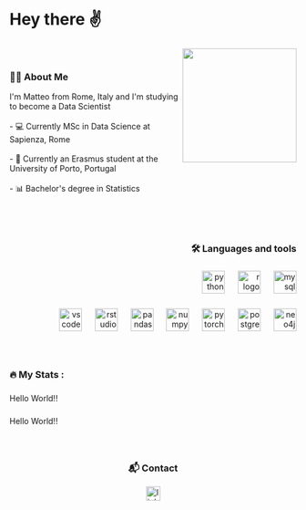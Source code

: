 <h1>    Hey there  ✌️</h1>

###

<div>
  <img height="200" src="https://github.com/Matteo-Candi/Matteo-Candi/assets/114286004/53388364-91c0-4fb1-94c1-460a130d25fe", align="right"  />
</div>

<br>
<h3 align="left">👩‍💻  About Me</h3>

<p align="left">I'm Matteo from Rome, Italy and I'm studying to become a Data Scientist<br><br>- 💻 Currently MSc in Data Science at Sapienza, Rome<br><br>- 🛫 Currently an Erasmus student at the University of Porto, Portugal<br><br>- 📊 Bachelor's degree in Statistics</p>

###
<br><br>
<h3 align="right">🛠 Languages and tools</h3>

###

<div align="right">
  <img src="https://skillicons.dev/icons?i=py" height="40" alt="python logo"  />
  <img width="15" />
  <img src="https://skillicons.dev/icons?i=r" height="40" alt="r logo"  />
  <img width="15" />
  <img src="https://skillicons.dev/icons?i=mysql" height="40" alt="mysql logo"  />
</div>

###

<div align="right">
  <img src="https://cdn.jsdelivr.net/gh/devicons/devicon/icons/vscode/vscode-original.svg" height="40" alt="vscode logo"  />
  <img width="15" />
  <img src="https://cdn.jsdelivr.net/gh/devicons/devicon/icons/rstudio/rstudio-original.svg" height="40" alt="rstudio logo"  />
  <img width="15" />
  <img src="https://cdn.jsdelivr.net/gh/devicons/devicon/icons/pandas/pandas-original.svg" height="40" alt="pandas logo"  />
  <img width="15" />
  <img src="https://cdn.jsdelivr.net/gh/devicons/devicon/icons/numpy/numpy-original.svg" height="40" alt="numpy logo"  />
  <img width="15" />
  <img src="https://cdn.jsdelivr.net/gh/devicons/devicon/icons/pytorch/pytorch-original.svg" height="40" alt="pytorch logo"  />
  <img width="15" />
  <img src="https://cdn.jsdelivr.net/gh/devicons/devicon/icons/postgresql/postgresql-original.svg" height="40" alt="postgresql logo"  />
  <img width="15" />
  <img src="https://cdn.jsdelivr.net/gh/devicons/devicon/icons/neo4j/neo4j-original.svg" height="40" alt="neo4j logo"  />
</div>

###
<br>
<h3 align="left">🔥   My Stats :</h3>

###

<p align="left">Hello World!!</p>

###

<p align="left">Hello World!!</p>

###
<br>
<h3 align="center">📬   Contact</h3>

<div align="center">
  <a href="https://www.linkedin.com/in/matteo-candi-59411b215/" target="_blank">
    <img src="https://img.shields.io/static/v1?message=LinkedIn&logo=linkedin&label=&color=0077B5&logoColor=white&labelColor=&style=for-the-badge" height="25" alt="linkedin logo"  />
  </a>
</div>
